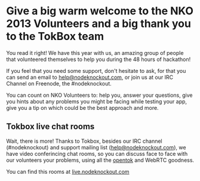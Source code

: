 # Give a big warm welcome to the NKO 2013 Volunteers and a big thank you to the TokBox team

You read it right! We have this year with us, an amazing group of people that volunteered themselves to help you during the 48 hours of hackathon!

If you feel that you need some support, don't hesitate to ask, for that you can send an email to help@nodeknockout.com, or join us at our IRC Channel on Freenode, the #nodeknockout.

You can count on NKO Volunteers to: help you, answer your questions, give you hints about any problems you might be facing while testing your app, give you a tip on which could be the best approach and more.

## Tokbox live chat rooms

Wait, there is more! Thanks to Tokbox, besides our IRC channel (#nodeknockout) and support mailing list (help@nodeknockout.com), we have video conferincing chat rooms, so you can discuss face to face with our volunteers your problems, using all the [opentok](https://opentokrtc.com/) and WebRTC goodness.

You can find this rooms at [live.nodeknockout.com](live.nodeknockout.com)





